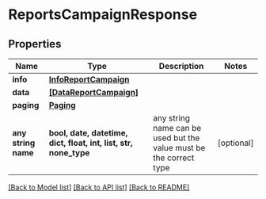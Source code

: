 # ReportsCampaignResponse


## Properties
Name | Type | Description | Notes
------------ | ------------- | ------------- | -------------
**info** | [**InfoReportCampaign**](InfoReportCampaign.md) |  | 
**data** | [**[DataReportCampaign]**](DataReportCampaign.md) |  | 
**paging** | [**Paging**](Paging.md) |  | 
**any string name** | **bool, date, datetime, dict, float, int, list, str, none_type** | any string name can be used but the value must be the correct type | [optional]

[[Back to Model list]](../../README.md#models) [[Back to API list]](../../README.md#available-methods) [[Back to README]](../../README.md)


